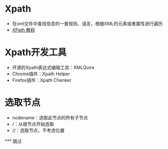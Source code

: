 # Xpath
- 在xml文件中查找信息的一套规则、语言，根据XML的元素或者属性进行遍历
- [XPath 教程](http://www.w3school.com.cn/xpath/index.asp)
# Xpath开发工具
- 开源的Xpath表达式编辑工具：XMLQuire
- Chrome插件：Xpath Helper
- Firefox插件：Xpath Chenker
# 选取节点
- nodename：选取此节点的所有子节点
- /：从根节点开始选取
- //：选取节点，不考虑位置

*** 跳过





